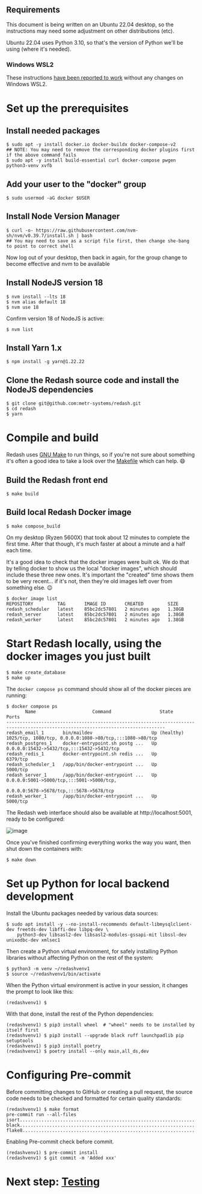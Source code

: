 ## Requirements

This document is being written on an Ubuntu 22.04 desktop, so the instructions may need some adjustment on other distributions (etc).

Ubuntu 22.04 uses Python 3.10, so that's the version of Python we'll be using (where it's needed).

### Windows WSL2

These instructions [have been reported to work](https://github.com/getredash/redash/issues/6151#issuecomment-1625661618) without any changes on Windows WSL2.

# Set up the prerequisites

## Install needed packages

```
$ sudo apt -y install docker.io docker-buildx docker-compose-v2
## NOTE: You may need to remove the corresponding docker plugins first if the above command fails
$ sudo apt -y install build-essential curl docker-compose pwgen python3-venv xvfb
```

## Add your user to the "docker" group

```
$ sudo usermod -aG docker $USER
```

## Install Node Version Manager

```
$ curl -o- https://raw.githubusercontent.com/nvm-sh/nvm/v0.39.7/install.sh | bash
## You may need to save as a script file first, then change she-bang to point to correct shell
```

Now log out of your desktop, then back in again, for the group change to become effective and nvm to be available


## Install NodeJS version 18

```
$ nvm install --lts 18
$ nvm alias default 18
$ nvm use 18
```

Confirm version 18 of NodeJS is active:

```
$ nvm list
```

## Install Yarn 1.x

```
$ npm install -g yarn@1.22.22
```

## Clone the Redash source code and install the NodeJS dependencies

```
$ git clone git@github.com:metr-systems/redash.git
$ cd redash
$ yarn
```

# Compile and build

Redash uses [GNU Make](https://www.gnu.org/software/make/) to run things, so if you're not sure about something it's often a good idea to take a look over the [Makefile](https://github.com/getredash/redash/blob/master/Makefile) which can help. :smile:


## Build the Redash front end

```
$ make build
```

## Build local Redash Docker image

```
$ make compose_build
```

On my desktop (Ryzen 5600X) that took about 12 minutes to complete the first
time.  After that though, it's much faster at about a minute and a half each time.

It's a good idea to check that the docker images were built ok.  We do that by
telling docker to show us the local "docker images", which should include
these three new ones.  It's important the "created" time shows them to be
very recent... if it's not, then they're old images left over from something
else. :wink:

```
$ docker image list
REPOSITORY         TAG       IMAGE ID       CREATED         SIZE
redash_scheduler   latest    85bc2dc57801   2 minutes ago   1.38GB
redash_server      latest    85bc2dc57801   2 minutes ago   1.38GB
redash_worker      latest    85bc2dc57801   2 minutes ago   1.38GB
```

# Start Redash locally, using the docker images you just built

```
$ make create_database
$ make up
```

The `docker compose ps` command should show all of the docker pieces
are running:

```
$ docker compose ps
       Name                     Command                  State                                  Ports
---------------------------------------------------------------------------------------------------------------------------------
redash_email_1       bin/maildev                      Up (healthy)   1025/tcp, 1080/tcp, 0.0.0.0:1080->80/tcp,:::1080->80/tcp
redash_postgres_1    docker-entrypoint.sh postg ...   Up             0.0.0.0:15432->5432/tcp,:::15432->5432/tcp
redash_redis_1       docker-entrypoint.sh redis ...   Up             6379/tcp
redash_scheduler_1   /app/bin/docker-entrypoint ...   Up             5000/tcp
redash_server_1      /app/bin/docker-entrypoint ...   Up             0.0.0.0:5001->5000/tcp,:::5001->5000/tcp,
                                                                     0.0.0.0:5678->5678/tcp,:::5678->5678/tcp
redash_worker_1      /app/bin/docker-entrypoint ...   Up             5000/tcp
```

The Redash web interface should also be available at http://localhost:5001, ready to be configured:

![image](https://github.com/getredash/redash/assets/406299/9c64fab5-9188-44a1-ab4c-62c19833d9cd)

Once you've finished confirming everything works the way you want, then shut down the containers with:

```
$ make down
```

# Set up Python for local backend development

Install the Ubuntu packages needed by various data sources:

```
$ sudo apt install -y --no-install-recommends default-libmysqlclient-dev freetds-dev libffi-dev libpq-dev \
    python3-dev libsasl2-dev libsasl2-modules-gssapi-mit libssl-dev unixodbc-dev xmlsec1
```

Then create a Python virtual environment, for safely installing Python libraries without affecting Python on the rest of the system:

```
$ python3 -m venv ~/redashvenv1
$ source ~/redashvenv1/bin/activate
```

When the Python virtual environment is active in your session, it changes the prompt to look like this:

```
(redashvenv1) $
```

With that done, install the rest of the Python dependencies:

```
(redashvenv1) $ pip3 install wheel  # "wheel" needs to be installed by itself first
(redashvenv1) $ pip3 install --upgrade black ruff launchpadlib pip setuptools
(redashvenv1) $ pip3 install poetry
(redashvenv1) $ poetry install --only main,all_ds,dev
```

# Configuring Pre-commit

Before committing changes to GitHub or creating a pull request, the source code needs to be checked and formatted for certain quality standards:

```
(redashvenv1) $ make format
pre-commit run --all-files
isort....................................................................Passed
black....................................................................Passed
flake8...................................................................Passed
```

Enabling Pre-commit check before commit.

```
(redashvenv1) $ pre-commit install
(redashvenv1) $ git commit -m 'Added xxx'
```

# Next step: [Testing](https://github.com/getredash/redash/wiki/Testing-your-changes)
